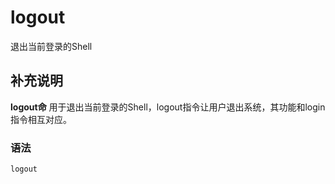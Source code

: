 logout
===

退出当前登录的Shell

## 补充说明

**logout命** 用于退出当前登录的Shell，logout指令让用户退出系统，其功能和login指令相互对应。

### 语法  

```
logout
```